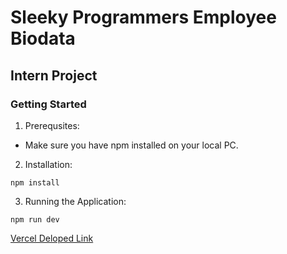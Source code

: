 # Sleeky Programmers Employee Biodata

## Intern Project

### Getting Started

1. Prerequsites:

* Make sure you have npm installed on your local PC.

 2. Installation: 

```
npm install
```
 3. Running the Application:

```
npm run dev
```

[Vercel Deloped Link](https://sleeky-employee-biodata.vercel.app/)

